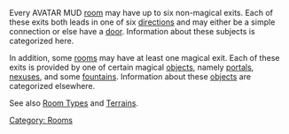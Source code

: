 Every AVATAR MUD [room](:Category:_Rooms.md "wikilink") may have up to
six non-magical exits. Each of these exits both leads in one of six
[directions](Exit_Directions.md "wikilink") and may either be a simple
connection or else have a [door](:Category:_Doors.md "wikilink").
Information about these subjects is categorized here.

In addition, some [rooms](:Category:_Rooms.md "wikilink") may have at
least one magical exit. Each of these exits is provided by one of
certain magical [objects](:Category:_Objects.md "wikilink"), namely
[portals](Portals.md "wikilink"), [nexuses](Nexuses.md "wikilink"), and
some [fountains](Fountains.md "wikilink"). Information about these
[objects](:Category:_Objects.md "wikilink") are categorized elsewhere.

See also [Room Types](:Category:_Room_Types.md "wikilink") and
[Terrains](:Category:_Terrains.md "wikilink").

[Category: Rooms](Category:_Rooms "wikilink")
